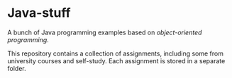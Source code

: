 # Java-stuff

A bunch of Java programming examples based on *object-oriented programming*.

This repository contains a collection of assignments, including some from university courses and self-study. Each assignment is stored in a separate folder.

